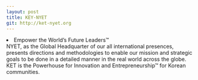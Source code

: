 ```yaml
---
layout: post
title: KEY-NYET
git: http://ket-nyet.org
---
```

<li>Empower the World’s Future Leaders™</li>
NYET, as the Global Headquarter of our all international presences, presents directions and methodologies to enable our mission and strategic goals to be done in a detailed manner in the real world across the globe. KET is the Powerhouse for Innovation and Entrepreneurship™ for Korean communities.
